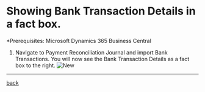 # Showing Bank Transaction Details in a fact box.

*Prerequisites: Microsoft Dynamics 365 Business Central 

1. Navigate to Payment Reconciliation Journal and import Bank Transactions. You will now see the Bank Transaction Details as a fact box to the right.
   ![New](https://github.com/bydynamics/AL-DynamicDeferrals-Support/blob/main/Assets/BankTransactionDetails.png)

______________________________________________________________________

[back](../README.md)
